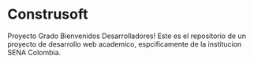 # Construsoft
Proyecto Grado
Bienvenidos Desarrolladores!
Este es el repositorio de un proyecto de desarrollo web academico, espcificamente de la institucion SENA Colombia.
